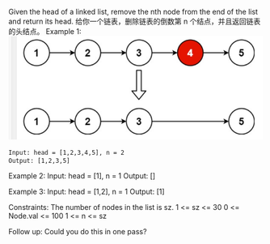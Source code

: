 Given the head of a linked list, remove the nth node from the end of the list and return its head.
给你一个链表，删除链表的倒数第 n 个结点，并且返回链表的头结点。
Example 1:
![img.png](img.png)

    Input: head = [1,2,3,4,5], n = 2
    Output: [1,2,3,5]

Example 2:
    Input: head = [1], n = 1
    Output: []

Example 3:
    Input: head = [1,2], n = 1
    Output: [1]
 

Constraints:
    The number of nodes in the list is sz.
    1 <= sz <= 30
    0 <= Node.val <= 100
    1 <= n <= sz
     

Follow up: Could you do this in one pass?
